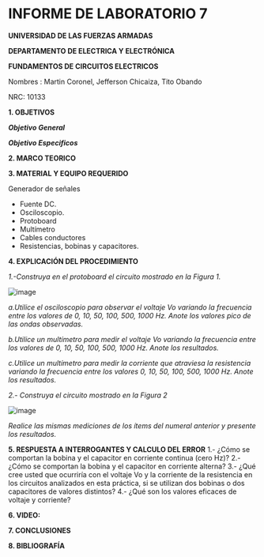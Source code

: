 # INFORME DE LABORATORIO 7

**UNIVERSIDAD DE LAS FUERZAS ARMADAS**

**DEPARTAMENTO DE ELECTRICA Y ELECTRÓNICA**

**FUNDAMENTOS DE CIRCUITOS ELECTRICOS**

Nombres : Martin Coronel, Jefferson Chicaiza, Tito Obando 

NRC: 10133

**1. OBJETIVOS**

***Objetivo General***

***Objetivo Especificos***

**2. MARCO TEORICO**

**3. MATERIAL Y EQUIPO REQUERIDO**

 Generador de señales
- Fuente DC.
- Osciloscopio.
- Protoboard
- Multímetro
- Cables conductores
- Resistencias, bobinas y capacitores. 

**4. EXPLICACIÓN DEL PROCEDIMIENTO**

*1.-Construya en el protoboard el circuito mostrado en la Figura 1.*

![image](https://user-images.githubusercontent.com/94098157/153532387-e34b594a-a7b4-4813-aa36-e437b6fe454e.png)

*a.Utilice el osciloscopio para observar el voltaje Vo variando la frecuencia entre los valores de 0, 10, 50, 100, 500, 1000 Hz. Anote los valores pico de las ondas observadas.*

*b.Utilice un multímetro para medir el voltaje Vo variando la frecuencia entre los valores de 0, 10, 50, 100, 500, 1000 Hz. Anote los resultados.*

*c.Utilice un multímetro para medir la corriente que atraviesa la resistencia variando la frecuencia entre los valores 0, 10, 50, 100, 500, 1000 Hz. Anote los resultados.* 

*2.- Construya el circuito mostrado en la Figura 2* 

![image](https://user-images.githubusercontent.com/94098157/153532852-cece0550-6ed3-4657-9f4c-cdeea0cf1a49.png)

*Realice las mismas mediciones de los ítems del numeral anterior y presente los resultados.* 

**5. RESPUESTA A INTERROGANTES Y CALCULO DEL ERROR**
1.- ¿Cómo se comportan la bobina y el capacitor en corriente continua (cero Hz)?
2.- ¿Cómo se comportan la bobina y el capacitor en corriente alterna?
3.- ¿Qué cree usted que ocurriría con el voltaje Vo y la corriente de la resistencia en los circuitos analizados en esta práctica, si se utilizan dos bobinas o dos capacitores de valores distintos?
4.- ¿Qué son los valores eficaces de voltaje y corriente? 

**6. VIDEO:**

**7. CONCLUSIONES**

**8. BIBLIOGRAFÍA**
